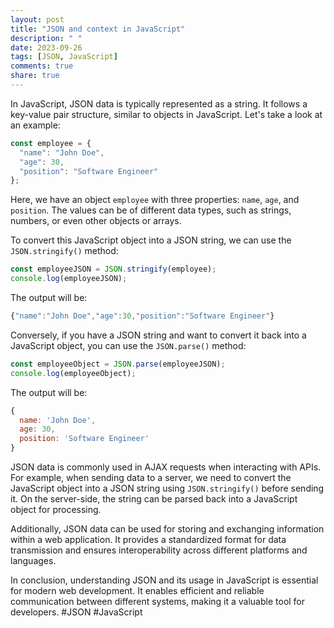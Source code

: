 ```yaml
---
layout: post
title: "JSON and context in JavaScript"
description: " "
date: 2023-09-26
tags: [JSON, JavaScript]
comments: true
share: true
---
```


In JavaScript, JSON data is typically represented as a string. It follows a key-value pair structure, similar to objects in JavaScript. Let's take a look at an example:

```javascript
const employee = {
  "name": "John Doe",
  "age": 30,
  "position": "Software Engineer"
};
```

Here, we have an object `employee` with three properties: `name`, `age`, and `position`. The values can be of different data types, such as strings, numbers, or even other objects or arrays.

To convert this JavaScript object into a JSON string, we can use the `JSON.stringify()` method:

```javascript
const employeeJSON = JSON.stringify(employee);
console.log(employeeJSON);
```

The output will be:

```javascript
{"name":"John Doe","age":30,"position":"Software Engineer"}
```

Conversely, if you have a JSON string and want to convert it back into a JavaScript object, you can use the `JSON.parse()` method:

```javascript
const employeeObject = JSON.parse(employeeJSON);
console.log(employeeObject);
```

The output will be:

```javascript
{
  name: 'John Doe',
  age: 30,
  position: 'Software Engineer'
}
```

JSON data is commonly used in AJAX requests when interacting with APIs. For example, when sending data to a server, we need to convert the JavaScript object into a JSON string using `JSON.stringify()` before sending it. On the server-side, the string can be parsed back into a JavaScript object for processing.

Additionally, JSON data can be used for storing and exchanging information within a web application. It provides a standardized format for data transmission and ensures interoperability across different platforms and languages.

In conclusion, understanding JSON and its usage in JavaScript is essential for modern web development. It enables efficient and reliable communication between different systems, making it a valuable tool for developers. #JSON #JavaScript